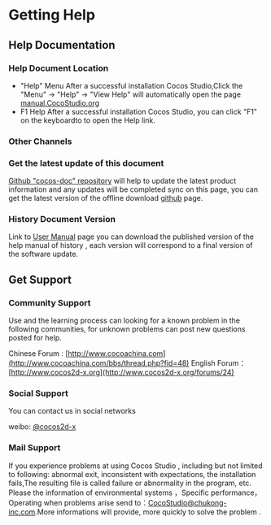 # Getting Help

## Help Documentation

### Help Document Location

- "Help" Menu
	After a successful installation Cocos Studio,Click the "Menu" -> "Help" -> "View Help" will automatically open the page [manual.CocoStudio.org](http://manual.CocoStudio.org)
- F1 Help
	After a successful installation Cocos Studio, you can click "F1" on the keyboardto to open the Help link.

### Other Channels

### Get the latest update of this document

[Github "cocos-doc" repository](https://github.com/chukong/cocos-docs/tree/master/manual/studio) will help to update the latest product information and any updates will be completed sync on this page, you can get the latest version of the offline download [github]() page.

### History Document Version

Link to [User Manual](http://manual.cocostudio.org) page you can download the published version of the help manual of history , each version will correspond to a final version of the software update.

## Get Support

### Community Support

Use and the learning process can looking for a known problem in the following communities, for unknown problems can post new questions posted for help.

Chinese Forum : [http://www.cocoachina.com](http://www.cocoachina.com/bbs/thread.php?fid=48)
English Forum：[http://www.cocos2d-x.org](http://www.cocos2d-x.org/forums/24)

### Social Support

You can contact us in social networks

weibo: [@cocos2d-x](http://weibo.com/cocos2dx)


### Mail Support

If you experience problems at using Cocos Studio , including but not limited to following: abnormal exit, inconsistent with expectations, the installation fails,The resulting file is called failure or abnormality in the program, etc.
Please the information of environmental systems  ，Specific performance，Operating  when problems arise send to：[CocoStudio@chukong-inc.com]().More informations will provide, more quickly to solve the problem .
